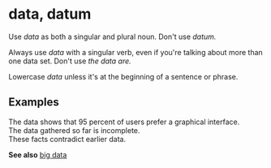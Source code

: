 # data, datum

Use *data* as both a singular and plural noun. Don't use *datum.*

Always use *data* with a singular verb, even if you're talking about more than one data set. Don't use *the data are.* 

Lowercase *data* unless it's at the beginning of a sentence or phrase. 

## Examples

The data shows that 95 percent of users prefer a graphical interface.  
The data gathered so far is incomplete.  
These facts contradict earlier data. 

**See also** [big data](../b/big-data.md)
